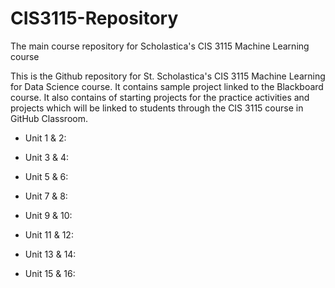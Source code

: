 # CIS3115-Repository
The main course repository for Scholastica's CIS 3115 Machine Learning course

This is the Github repository for St. Scholastica's CIS 3115 Machine Learning for Data Science course. It contains sample project linked to the Blackboard course. It also contains of starting projects for the practice activities and projects which will be linked to students through the CIS 3115 course in GitHub Classroom.

- Unit 1 & 2: 

- Unit 3 & 4: 

- Unit 5 & 6: 

- Unit 7 & 8: 

- Unit 9 & 10:

- Unit 11 & 12: 

- Unit 13 & 14:

- Unit 15 & 16: 
